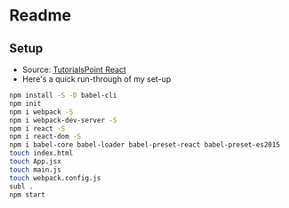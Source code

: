 # Readme

## Setup

- Source: [TutorialsPoint React](https://www.tutorialspoint.com/reactjs/reactjs_environment_setup.htm)
- Here's a quick run-through of my set-up
```sh
npm install -S -D babel-cli
npm init
npm i webpack -S
npm i webpack-dev-server -S
npm i react -S
npm i react-dom -S
npm i babel-core babel-loader babel-preset-react babel-preset-es2015
touch index.html
touch App.jsx
touch main.js
touch webpack.config.js
subl .
npm start
```


